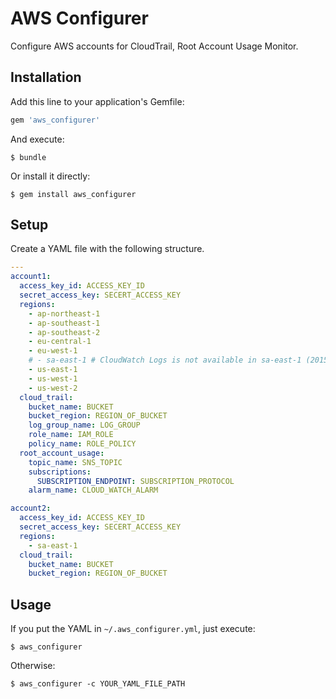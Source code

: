 # AWS Configurer

Configure AWS accounts for CloudTrail, Root Account Usage Monitor.

## Installation

Add this line to your application's Gemfile:

```ruby
gem 'aws_configurer'
```

And execute:

    $ bundle

Or install it directly:

    $ gem install aws_configurer

## Setup

Create a YAML file with the following structure.

```yaml
---
account1:
  access_key_id: ACCESS_KEY_ID
  secret_access_key: SECERT_ACCESS_KEY
  regions:
    - ap-northeast-1
    - ap-southeast-1
    - ap-southeast-2
    - eu-central-1
    - eu-west-1
    # - sa-east-1 # CloudWatch Logs is not available in sa-east-1 (2015/08)
    - us-east-1
    - us-west-1
    - us-west-2
  cloud_trail:
    bucket_name: BUCKET
    bucket_region: REGION_OF_BUCKET
    log_group_name: LOG_GROUP
    role_name: IAM_ROLE
    policy_name: ROLE_POLICY
  root_account_usage:
    topic_name: SNS_TOPIC
    subscriptions:
      SUBSCRIPTION_ENDPOINT: SUBSCRIPTION_PROTOCOL
    alarm_name: CLOUD_WATCH_ALARM

account2:
  access_key_id: ACCESS_KEY_ID
  secret_access_key: SECERT_ACCESS_KEY
  regions:
    - sa-east-1
  cloud_trail:
    bucket_name: BUCKET
    bucket_region: REGION_OF_BUCKET
```

## Usage

If you put the YAML in `~/.aws_configurer.yml`, just execute:

    $ aws_configurer

Otherwise:

    $ aws_configurer -c YOUR_YAML_FILE_PATH
